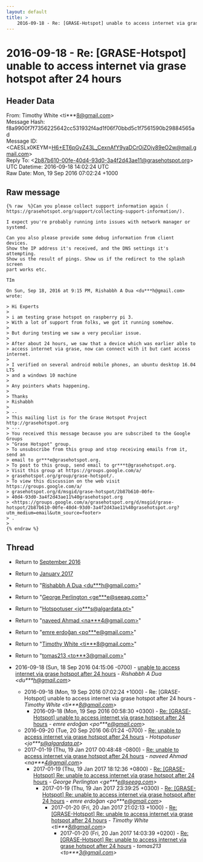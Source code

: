 ```yaml
---
layout: default
title: >
    2016-09-18 - Re: [GRASE-Hotspot] unable to access internet via grase hotspot after 24 hours
---
```


# 2016-09-18 - Re: [GRASE-Hotspot] unable to access internet via grase hotspot after 24 hours

## Header Data

From: Timothy White \<ti***8@gmail.com\><br>
Message Hash: f8a9900f7f7356225642cc531932f4ad1f06f70bbd5c1f7561590b29884565ad<br>
Message ID: \<CAESLx0KEYM=H6+ET6pGyZ43L_CexnAfY9yaDCrOiZOjy89eO2w@mail.gmail.com\><br>
Reply To: \<2b87b610-00fe-40d4-93d0-3a4f2d43ae11@grasehotspot.org\><br>
UTC Datetime: 2016-09-18 14:02:24 UTC<br>
Raw Date: Mon, 19 Sep 2016 07:02:24 +1000<br>

## Raw message

```
{% raw  %}Can you please collect support information again (
https://grasehotspot.org/support/collecting-support-information/).

I expect you're probably running into issues with network manager or
systemd.

Can you also please provide some debug information from client devices.
Show the IP address it's received, and the DNS settings it's attempting.
Show us the result of pings. Show us if the redirect to the splash screen
part works etc.

TIm

On Sun, Sep 18, 2016 at 9:15 PM, Rishabbh A Dua <du***h@gmail.com>
wrote:

> Hi Experts
>
> i am testing grase hotspot on raspberry pi 3.
> With a lot of support from folks, we got it running somehow.
>
> But during testing we saw a very peculiar issue.
>
> After about 24 hours, we saw that a device which was earlier able to
> access internet via grase, now can connect with it but cant access internet.
>
> I verified on several android mobile phones, an ubuntu desktop 16.04 LTS
> and a windows 10 machine
>
> Any pointers whats happening.
>
> Thanks
> Rishabbh
>
> --
> This mailing list is for the Grase Hotspot Project http://grasehotspot.org
> ---
> You received this message because you are subscribed to the Google Groups
> "Grase Hotspot" group.
> To unsubscribe from this group and stop receiving emails from it, send an
> email to gr***e@grasehotspot.org.
> To post to this group, send email to gr***t@grasehotspot.org.
> Visit this group at https://groups.google.com/a/
> grasehotspot.org/group/grase-hotspot/.
> To view this discussion on the web visit https://groups.google.com/a/
> grasehotspot.org/d/msgid/grase-hotspot/2b87b610-00fe-
> 40d4-93d0-3a4f2d43ae11%40grasehotspot.org
> <https://groups.google.com/a/grasehotspot.org/d/msgid/grase-hotspot/2b87b610-00fe-40d4-93d0-3a4f2d43ae11%40grasehotspot.org?utm_medium=email&utm_source=footer>
> .
>
{% endraw %}
```

## Thread

+ Return to [September 2016](/archive/2016/09)
+ Return to [January 2017](/archive/2017/01)

+ Return to "[Rishabbh A Dua <du***h<span>@</span>gmail.com>](/authors/du___h_at_gmail_com)"
+ Return to "[George Perlington <ge***e<span>@</span>seeag.com>](/authors/ge___e_at_seeag_com)"
+ Return to "[Hotspotuser <jo***s<span>@</span>algardata.pt>](/authors/jo___s_at_algardata_pt)"
+ Return to "[naveed Ahmad <na***4<span>@</span>gmail.com>](/authors/na___4_at_gmail_com)"
+ Return to "[emre erdoğan <po***e<span>@</span>gmail.com>](/authors/po___e_at_gmail_com)"
+ Return to "[Timothy White <ti***8<span>@</span>gmail.com>](/authors/ti___8_at_gmail_com)"
+ Return to "[tomas213 <to***3<span>@</span>gmail.com>](/authors/to___3_at_gmail_com)"

+ 2016-09-18 (Sun, 18 Sep 2016 04:15:06 -0700) - [unable to access internet via grase hotspot after 24 hours](/archive/2016/09/dccd71b500aa683777318cadbc4f2d13090cf13b50e5dc25b6e6c43ab1357178) - _Rishabbh A Dua \<du***h@gmail.com\>_
  + 2016-09-18 (Mon, 19 Sep 2016 07:02:24 +1000) - Re: [GRASE-Hotspot] unable to access internet via grase hotspot after 24 hours - _Timothy White \<ti***8@gmail.com\>_
    + 2016-09-18 (Mon, 19 Sep 2016 00:58:30 +0300) - [Re: [GRASE-Hotspot] unable to access internet via grase hotspot after 24 hours](/archive/2016/09/aa760cb1a96d36268c1eb638f3c5b322d22a693639f316b1ba404654b52fa125) - _emre erdoğan \<po***e@gmail.com\>_
  + 2016-09-20 (Tue, 20 Sep 2016 06:01:24 -0700) - [Re: unable to access internet via grase hotspot after 24 hours](/archive/2016/09/e00874ee8cec5d0cd3564cce93849b515d5a9139990479bf60741d4ebf0f7098) - _Hotspotuser \<jo***s@algardata.pt\>_
  + 2017-01-19 (Thu, 19 Jan 2017 00:48:48 -0800) - [Re: unable to access internet via grase hotspot after 24 hours](/archive/2017/01/5190b394f1398adb6648f215a42f09f8a9a7f6acfa1305b002a369c25a2b7736) - _naveed Ahmad \<na***4@gmail.com\>_
    + 2017-01-19 (Thu, 19 Jan 2017 18:12:36 +0800) - [Re: [GRASE-Hotspot] Re: unable to access internet via grase hotspot after 24 hours](/archive/2017/01/e256dc31bcacda00a278f4df1e4f841e53df6ef483501626bcd69da7df890abf) - _George Perlington \<ge***e@seeag.com\>_
      + 2017-01-19 (Thu, 19 Jan 2017 23:39:25 +0300) - [Re: [GRASE-Hotspot] Re: unable to access internet via grase hotspot after 24 hours](/archive/2017/01/3dc6fca5fd1ef40df99f6232c6343704801991e5b08a3d45a8281224fe9c0851) - _emre erdoğan \<po***e@gmail.com\>_
        + 2017-01-20 (Fri, 20 Jan 2017 21:02:13 +1000) - [Re: [GRASE-Hotspot] Re: unable to access internet via grase hotspot after 24 hours](/archive/2017/01/b0d9619194f39bd32634361f5c6b52e909b712626f76b4ce576cf3c312d18ac5) - _Timothy White \<ti***8@gmail.com\>_
          + 2017-01-20 (Fri, 20 Jan 2017 14:03:39 +0200) - [Re: [GRASE-Hotspot] Re: unable to access internet via grase hotspot after 24 hours](/archive/2017/01/49d6da5a1502ede87a8502f20ec344c4cbb2f04648d74bce41910edbf5f9a2cd) - _tomas213 \<to***3@gmail.com\>_

